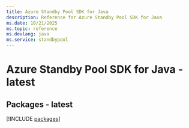```yaml
---
title: Azure Standby Pool SDK for Java
description: Reference for Azure Standby Pool SDK for Java
ms.date: 10/21/2025
ms.topic: reference
ms.devlang: java
ms.service: standbypool
---
```

# Azure Standby Pool SDK for Java - latest
## Packages - latest
[!INCLUDE [packages](standby-pool-index.md)]